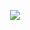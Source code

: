 <p align="center">
<a href="https://github.com/HyperNylium">
    <img src="https://github-stats-alpha.vercel.app/api?username=HyperNylium&cc=30363de&tc=37BCF6&ic=fff&bc=000">
</a>
</p>